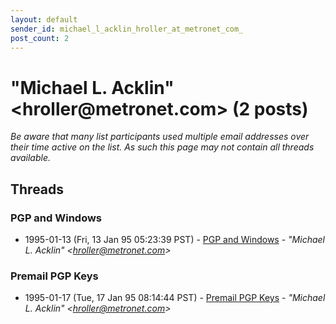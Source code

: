 ```yaml
---
layout: default
sender_id: michael_l_acklin_hroller_at_metronet_com_
post_count: 2
---
```


# "Michael L. Acklin" <hroller<span>@</span>metronet.com> (2 posts)

_Be aware that many list participants used multiple email addresses over their time active on the list. As such this page may not contain all threads available._

## Threads

### PGP and Windows
+ 1995-01-13 (Fri, 13 Jan 95 05:23:39 PST) - [PGP and Windows](/archive/1995/01/95ccd8dc6640829234a77df41d67d269b7c461b076a72687a1d2a3f40ecba7f2) - _"Michael L. Acklin" \<hroller@metronet.com\>_

### Premail PGP Keys
+ 1995-01-17 (Tue, 17 Jan 95 08:14:44 PST) - [Premail PGP Keys](/archive/1995/01/8aa9330c87311ab5d7d2fd20d73dd80678939fd94cb9cd115e56b06f83c10a5c) - _"Michael L. Acklin" \<hroller@metronet.com\>_

